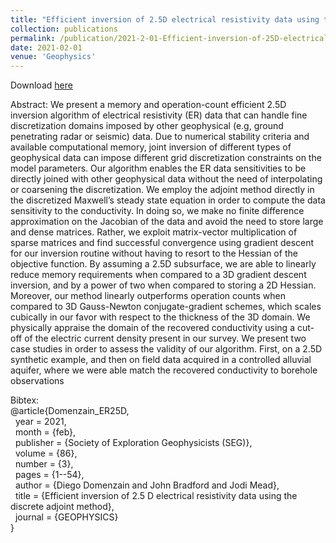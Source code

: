 ```yaml
---
title: "Efficient inversion of 2.5D electrical resistivity data using the discrete adjoint method"
collection: publications
permalink: /publication/2021-2-01-Efficient-inversion-of-25D-electrical-resistivity-data-using-the-discrete-adjoint-method
date: 2021-02-01
venue: 'Geophysics'
---
```


Download [here](https://jodimead.github.io/files/papers/ER-25D.pdf)

Abstract: 
We present a memory and operation-count efficient 2.5D inversion algorithm of electrical
resistivity (ER) data that can handle fine discretization domains imposed by other geophysical (e.g, ground penetrating radar or seismic) data. Due to numerical stability criteria and
available computational memory, joint inversion of different types of geophysical data can
impose different grid discretization constraints on the model parameters. Our algorithm
enables the ER data sensitivities to be directly joined with other geophysical data without
the need of interpolating or coarsening the discretization. We employ the adjoint method
directly in the discretized Maxwell’s steady state equation in order to compute the data
sensitivity to the conductivity. In doing so, we make no finite difference approximation on
the Jacobian of the data and avoid the need to store large and dense matrices. Rather,
we exploit matrix-vector multiplication of sparse matrices and find successful convergence
using gradient descent for our inversion routine without having to resort to the Hessian
of the objective function. By assuming a 2.5D subsurface, we are able to linearly reduce
memory requirements when compared to a 3D gradient descent inversion, and by a power
of two when compared to storing a 2D Hessian. Moreover, our method linearly outperforms
operation counts when compared to 3D Gauss-Newton conjugate-gradient schemes, which 
scales cubically in our favor with respect to the thickness of the 3D domain. We physically
appraise the domain of the recovered conductivity using a cut-off of the electric current
density present in our survey. We present two case studies in order to assess the validity
of our algorithm. First, on a 2.5D synthetic example, and then on field data acquired in a
controlled alluvial aquifer, where we were able match the recovered conductivity to borehole
observations

Bibtex:<br>
@article{Domenzain_ER25D,<br>
&nbsp;  year = 2021,<br>
&nbsp;   month = {feb},<br>
&nbsp;  publisher = {Society of Exploration Geophysicists (SEG)},<br>
&nbsp;  volume = {86},<br>
&nbsp;  number = {3},<br>
&nbsp;  pages = {1--54},<br>
&nbsp; author = {Diego Domenzain and John Bradford and Jodi Mead},<br>
&nbsp; title = {Efficient inversion of 2.5 D electrical resistivity data using the discrete adjoint method},<br>
&nbsp;  journal = {GEOPHYSICS}<br>
}
